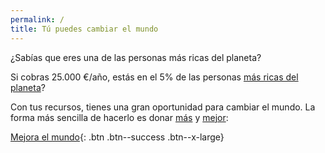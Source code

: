 ```yaml
---
permalink: /
title: Tú puedes cambiar el mundo
---
```


¿Sabías que eres una de las personas más ricas del planeta?

Si cobras 25.000 €/año, estás en el 5% de las personas [más ricas del planeta](https://80000hours.org/career-guide/anyone-make-a-difference/#how-is-this-possible)?

Con tus recursos, tienes una gran oportunidad para cambiar el mundo. La forma más sencilla de hacerlo es donar [más](/dona-mas/) y [mejor](/dona-mejor/):

[Mejora el mundo](#){: .btn .btn--success .btn--x-large}
